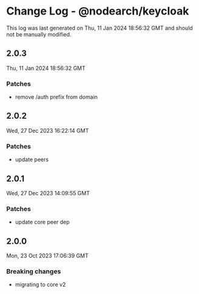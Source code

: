 # Change Log - @nodearch/keycloak

This log was last generated on Thu, 11 Jan 2024 18:56:32 GMT and should not be manually modified.

## 2.0.3
Thu, 11 Jan 2024 18:56:32 GMT

### Patches

- remove /auth prefix from domain

## 2.0.2
Wed, 27 Dec 2023 16:22:14 GMT

### Patches

- update peers

## 2.0.1
Wed, 27 Dec 2023 14:09:55 GMT

### Patches

- update core peer dep

## 2.0.0
Mon, 23 Oct 2023 17:06:39 GMT

### Breaking changes

- migrating to core v2

